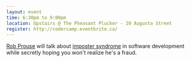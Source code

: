 ```yaml
---
layout: event
time: 6:30pm to 9:00pm
location: Upstairs @ The Pheasant Plucker - 20 Augusta Street
register: http://codercamp.eventbrite.ca/
---
```


[Rob Prouse](http://www.alteridem.net/) will talk about [imposter syndrome](https://en.wikipedia.org/wiki/Impostor_syndrome) 
in software development while secretly hoping you won't realize he's a fraud.